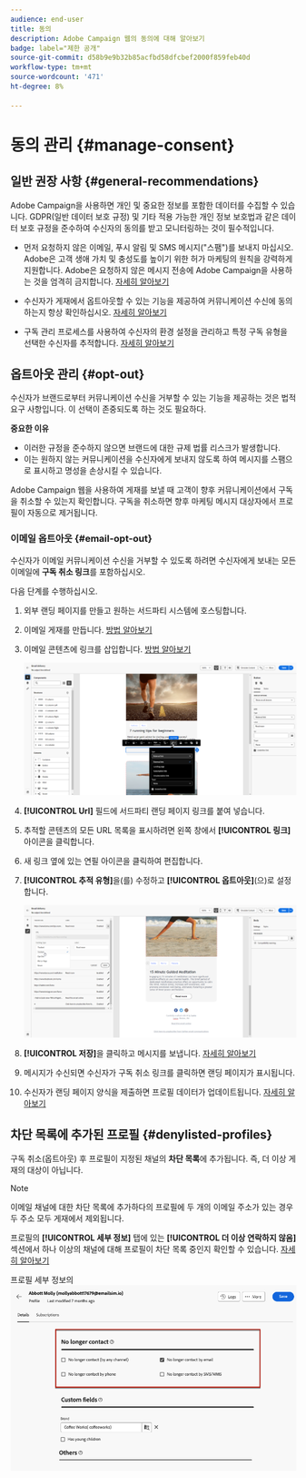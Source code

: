 ```yaml
---
audience: end-user
title: 동의
description: Adobe Campaign 웹의 동의에 대해 알아보기
badge: label="제한 공개"
source-git-commit: d58b9e9b32b85acfbd58dfcbef2000f859feb40d
workflow-type: tm+mt
source-wordcount: '471'
ht-degree: 8%

---
```


# 동의 관리 {#manage-consent}

## 일반 권장 사항 {#general-recommendations}

Adobe Campaign을 사용하면 개인 및 중요한 정보를 포함한 데이터를 수집할 수 있습니다. GDPR(일반 데이터 보호 규정) 및 기타 적용 가능한 개인 정보 보호법과 같은 데이터 보호 규정을 준수하여 수신자의 동의를 받고 모니터링하는 것이 필수적입니다.

* 먼저 요청하지 않은 이메일, 푸시 알림 및 SMS 메시지(&quot;스팸&quot;)를 보내지 마십시오. Adobe은 고객 생애 가치 및 충성도를 높이기 위한 허가 마케팅의 원칙을 강력하게 지원합니다. Adobe은 요청하지 않은 메시지 전송에 Adobe Campaign을 사용하는 것을 엄격히 금지합니다. [자세히 알아보기](#denylisted-profiles)

* 수신자가 <!-- and keep honoring opt-out requests as quickly as possible--> 게재에서 옵트아웃할 수 있는 기능을 제공하여 커뮤니케이션 수신에 동의하는지 항상 확인하십시오. [자세히 알아보기](#opt-out)

* 구독 관리 프로세스를 사용하여 수신자의 환경 설정을 관리하고 특정 구독 유형을 선택한 수신자를 추적합니다. [자세히 알아보기](../../delivery/using/about-services-and-subscriptions.md)

## 옵트아웃 관리 {#opt-out}

수신자가 브랜드로부터 커뮤니케이션 수신을 거부할 수 있는 기능을 제공하는 것은 법적 요구 사항입니다. 이 선택이 존중되도록 하는 것도 필요하다. <!--Learn more about the applicable legislation in the [Adobe Campaign Classic v7 documentation](https://experienceleague.adobe.com/docs/campaign-classic/using/getting-started/privacy/privacy-and-recommendations.html#privacy-regulations){target="_blank"}.-->

**중요한 이유**

* 이러한 규정을 준수하지 않으면 브랜드에 대한 규제 법률 리스크가 발생합니다.
* 이는 원하지 않는 커뮤니케이션을 수신자에게 보내지 않도록 하여 메시지를 스팸으로 표시하고 명성을 손상시킬 수 있습니다.

Adobe Campaign 웹을 사용하여 게재를 보낼 때 고객이 향후 커뮤니케이션에서 구독을 취소할 수 있는지 확인합니다. 구독을 취소하면 향후 마케팅 메시지 대상자에서 프로필이 자동으로 제거됩니다.

### 이메일 옵트아웃 {#email-opt-out}

수신자가 이메일 커뮤니케이션 수신을 거부할 수 있도록 하려면 수신자에게 보내는 모든 이메일에 **구독 취소 링크**&#x200B;를 포함하십시오.

다음 단계를 수행하십시오.

1. 외부 랜딩 페이지를 만들고 원하는 서드파티 시스템에 호스팅합니다.

1. 이메일 게재를 만듭니다. [방법 알아보기](../email/create-email.md)

1. 이메일 콘텐츠에 링크를 삽입합니다. [방법 알아보기](../email/message-tracking.md#insert-links)

   ![이메일 콘텐츠에 링크 삽입](../email/assets/message-tracking-insert-link.png)

1. **[!UICONTROL Url]** 필드에 서드파티 랜딩 페이지 링크를 붙여 넣습니다.

1. 추적할 콘텐츠의 모든 URL 목록을 표시하려면 왼쪽 창에서 **[!UICONTROL 링크]** 아이콘을 클릭합니다.

1. 새 링크 옆에 있는 연필 아이콘을 클릭하여 편집합니다.

1. **[!UICONTROL 추적 유형]**&#x200B;을(를) 수정하고 **[!UICONTROL 옵트아웃]**(으)로 설정합니다.

   ![옵트아웃에 대한 추적 유형 편집](../email/assets/message-tracking-edit-a-link.png)

1. **[!UICONTROL 저장]**&#x200B;을 클릭하고 메시지를 보냅니다. [자세히 알아보기](../monitor/prepare-send.md)

1. 메시지가 수신되면 수신자가 구독 취소 링크를 클릭하면 랜딩 페이지가 표시됩니다.

1. 수신자가 랜딩 페이지 양식을 제출하면 프로필 데이터가 업데이트됩니다. [자세히 알아보기](#denylisted-profiles)

<!--Any other option available such as one-click opt-out link or List-Unsubscribe (to include an unsubscribe link in the email header) to enable opt-out in a delivery?-->

## 차단 목록에 추가된 프로필 {#denylisted-profiles}

구독 취소(옵트아웃) 후 프로필이 지정된 채널의 **차단 목록**&#x200B;에 추가됩니다. 즉, 더 이상 게재의 대상이 아닙니다.

>[!NOTE]
>
>이메일 채널에 대한 차단 목록에 추가하다의 프로필에 두 개의 이메일 주소가 있는 경우 두 주소 모두 게재에서 제외됩니다.

프로필의 **[!UICONTROL 세부 정보]** 탭에 있는 **[!UICONTROL 더 이상 연락하지 않음]** 섹션에서 하나 이상의 채널에 대해 프로필이 차단 목록 중인지 확인할 수 있습니다. [자세히 알아보기](../audience/about-recipients.md#access)

프로필 세부 정보의 ![차단 목록 상태 확인](assets/profile-no-longer-contact.png)

<!--Denylisted status on quarantine list

Additionally, when recipients report your message as spam, or reply to an SMS message with a keyword such as "STOP", their address or phone number is quarantined with the **[!UICONTROL Denylisted]** status. Their profile is updated accordingly.

QUESTION: When a user marks an email as spam, is the profile's No longer contact section also updated? Apparently no (not the same = quarantine vs denylist)

>[!NOTE]
>
>The **[!UICONTROL Denylisted]** status refers to the address only, the profile is not on the denylist, so that the user continues receiving SMS messages and push notifications.

Learn more about Feedback loops in the [Delivery Best Practices Guide](https://experienceleague.adobe.com/docs/deliverability-learn/deliverability-best-practice-guide/transition-process/infrastructure.html#feedback-loops){target="_blank"}.

Learn more about quarantine in the [Campaign v8 (client console) documentation](https://experienceleague.adobe.com/docs/campaign/campaign-v8/send/failures/quarantines.html#non-deliverable-bounces){target="_blank"}.-->